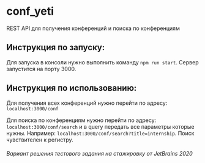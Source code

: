 # conf_yeti
REST API для получения конференций и поиска по конференциям

## Инструкция по запуску:
Для запуска в консоли нужно выполнить команду `npm run start`. Сервер запустится на порту 3000.

## Инструкция по использованию:
Для получения всех конференций нужно перейти по адресу: `localhost:3000/conf`

Для поиска по конференциям нужно перейти по адресу: `localhost:3000/conf/search` и в query передать все параметры которые нужны. Например: `localhost:3000/conf/search?title=internship`. Поиск чувствителен к регистру.

###### Вариант решения тестового задания на стажировку от JetBrains 2020
